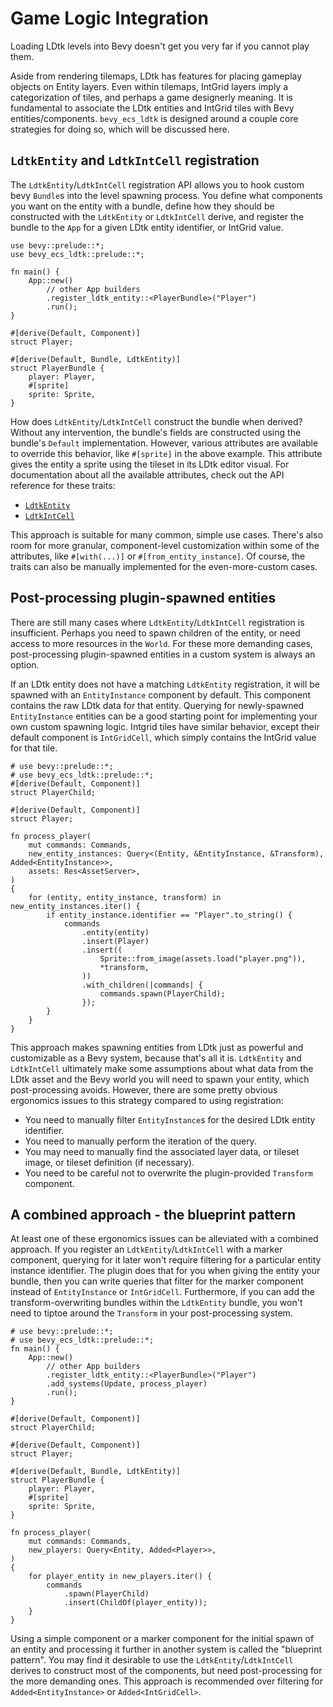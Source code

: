 # Game Logic Integration
Loading LDtk levels into Bevy doesn't get you very far if you cannot play them.

Aside from rendering tilemaps, LDtk has features for placing gameplay objects on Entity layers.
Even within tilemaps, IntGrid layers imply a categorization of tiles, and perhaps a game designerly meaning.
It is fundamental to associate the LDtk entities and IntGrid tiles with Bevy entities/components.
`bevy_ecs_ldtk` is designed around a couple core strategies for doing so, which will be discussed here.

## `LdtkEntity` and `LdtkIntCell` registration
The `LdtkEntity`/`LdtkIntCell` registration API allows you to hook custom bevy `Bundle`s into the level spawning process.
You define what components you want on the entity with a bundle, define how they should be constructed with the `LdtkEntity` or `LdtkIntCell` derive, and register the bundle to the `App` for a given LDtk entity identifier, or IntGrid value.

```rust,no_run
use bevy::prelude::*;
use bevy_ecs_ldtk::prelude::*;

fn main() {
    App::new()
        // other App builders
        .register_ldtk_entity::<PlayerBundle>("Player")
        .run();
}

#[derive(Default, Component)]
struct Player;

#[derive(Default, Bundle, LdtkEntity)]
struct PlayerBundle {
    player: Player,
    #[sprite]
    sprite: Sprite,
}
```

How does `LdtkEntity`/`LdtkIntCell` construct the bundle when derived?
Without any intervention, the bundle's fields are constructed using the bundle's `Default` implementation.
However, various attributes are available to override this behavior, like `#[sprite]` in the above example.
This attribute gives the entity a sprite using the tileset in its LDtk editor visual.
For documentation about all the available attributes, check out the API reference for these traits:
- [`LdtkEntity`](https://docs.rs/bevy_ecs_ldtk/0.11.0/bevy_ecs_ldtk/app/trait.LdtkEntity.html) <!-- x-release-please-version -->
- [`LdtkIntCell`](https://docs.rs/bevy_ecs_ldtk/0.11.0/bevy_ecs_ldtk/app/trait.LdtkIntCell.html) <!-- x-release-please-version -->

This approach is suitable for many common, simple use cases.
There's also room for more granular, component-level customization within some of the attributes, like `#[with(...)]` or `#[from_entity_instance]`.
Of course, the traits can also be manually implemented for the even-more-custom cases.

## Post-processing plugin-spawned entities
There are still many cases where `LdtkEntity`/`LdtkIntCell` registration is insufficient.
Perhaps you need to spawn children of the entity, or need access to more resources in the `World`.
For these more demanding cases, post-processing plugin-spawned entities in a custom system is always an option.

If an LDtk entity does not have a matching `LdtkEntity` registration, it will be spawned with an `EntityInstance` component by default.
This component contains the raw LDtk data for that entity.
Querying for newly-spawned `EntityInstance` entities can be a good starting point for implementing your own custom spawning logic.
Intgrid tiles have similar behavior, except their default component is `IntGridCell`, which simply contains the IntGrid value for that tile.

```rust,no_run
# use bevy::prelude::*;
# use bevy_ecs_ldtk::prelude::*;
#[derive(Default, Component)]
struct PlayerChild;

#[derive(Default, Component)]
struct Player;

fn process_player(
    mut commands: Commands,
    new_entity_instances: Query<(Entity, &EntityInstance, &Transform), Added<EntityInstance>>,
    assets: Res<AssetServer>,
)
{
    for (entity, entity_instance, transform) in new_entity_instances.iter() {
        if entity_instance.identifier == "Player".to_string() {
            commands
                .entity(entity)
                .insert(Player)
                .insert((
                    Sprite::from_image(assets.load("player.png")),
                    *transform,
                ))
                .with_children(|commands| {
                    commands.spawn(PlayerChild);
                });
        }
    }
}
```

This approach makes spawning entities from LDtk just as powerful and customizable as a Bevy system, because that's all it is.
`LdtkEntity` and `LdtkIntCell` ultimately make some assumptions about what data from the LDtk asset and the Bevy world you will need to spawn your entity, which post-processing avoids.
However, there are some pretty obvious ergonomics issues to this strategy compared to using registration:
- You need to manually filter `EntityInstance`s for the desired LDtk entity identifier.
- You need to manually perform the iteration of the query.
- You may need to manually find the associated layer data, or tileset image, or tileset definition (if necessary).
- You need to be careful not to overwrite the plugin-provided `Transform` component.

## A combined approach - the blueprint pattern
At least one of these ergonomics issues can be alleviated with a combined approach.
If you register an `LdtkEntity`/`LdtkIntCell` with a marker component, querying for it later won't require filtering for a particular entity instance identifier.
The plugin does that for you when giving the entity your bundle, then you can write queries that filter for the marker component instead of `EntityInstance` or `IntGridCell`.
Furthermore, if you can add the transform-overwriting bundles within the `LdtkEntity` bundle, you won't need to tiptoe around the `Transform` in your post-processing system.

```rust,no_run
# use bevy::prelude::*;
# use bevy_ecs_ldtk::prelude::*;
fn main() {
    App::new()
        // other App builders
        .register_ldtk_entity::<PlayerBundle>("Player")
        .add_systems(Update, process_player)
        .run();
}

#[derive(Default, Component)]
struct PlayerChild;

#[derive(Default, Component)]
struct Player;

#[derive(Default, Bundle, LdtkEntity)]
struct PlayerBundle {
    player: Player,
    #[sprite]
    sprite: Sprite,
}

fn process_player(
    mut commands: Commands,
    new_players: Query<Entity, Added<Player>>,
)
{
    for player_entity in new_players.iter() {
        commands
            .spawn(PlayerChild)
            .insert(ChildOf(player_entity));
    }
}
```

Using a simple component or a marker component for the initial spawn of an entity and processing it further in another system is called the "blueprint pattern".
You may find it desirable to use the `LdtkEntity`/`LdtkIntCell` derives to construct most of the components, but need post-processing for the more demanding ones.
This approach is recommended over filtering for `Added<EntityInstance>` or `Added<IntGridCell>`.
